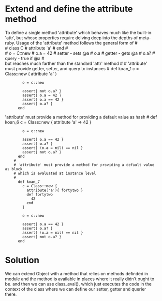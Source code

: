 Extend and define the attribute method
===========================================
To define a single method 'attribute' which behaves much like the built-in 'attr', but whose properties require delving
deep into the depths of meta-ruby. Usage of the 'attribute' method follows the general form of
	    #   
	    #   class C
	    #     attribute 'a'
	    #   end
	    #   
	    #   o = C::new
	    #   o.a = 42  # setter - sets @a
	    #   o.a       # getter - gets @a 
	    #   o.a?      # query  - true if @a
	    #   
 but reaches much farther than the standard 'attr' method
	    #
	    # 'attribute' must provide getter, setter, and query to instances
	    #
	      def koan_1
	        c = Class::new {
	          attribute 'a'
	        }
	
	        o = c::new
	
	        assert{ not o.a? }
	        assert{ o.a = 42 }
	        assert{ o.a == 42 }
	        assert{ o.a? }
	      end
      
'attribute' must provide a method for providing a default value as hash
	    #
	      def koan_6
	        c = Class::new {
	          attribute 'a' => 42
	        }
	
	        o = c::new
	
	        assert{ o.a == 42 }
	        assert{ o.a? }
	        assert{ (o.a = nil) == nil }
	        assert{ not o.a? }
	      end
	    #
	    # 'attribute' must provide a method for providing a default value as block
	    # which is evaluated at instance level 
	    #
	      def koan_7
	        c = Class::new {
	          attribute('a'){ fortytwo }
	          def fortytwo
	            42
	          end
	        }
	
	        o = c::new
	
	        assert{ o.a == 42 }
	        assert{ o.a? }
	        assert{ (o.a = nil) == nil }
	        assert{ not o.a? }
	      end
      
Solution
===============

We can extend Object with a method that relies on methods definded in module and the method is available 
in places where it really didn't ought to be. 
and then we can use class_eval(), which just executes the code in the context of the class where we can 
define our setter, getter and querier there. 

